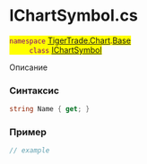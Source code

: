 
# IChartSymbol.cs
<mark style="color:purple;">`namespace` [TigerTrade.Chart](../../../../TigerTrade.Chart.md).[Base](../../../../TigerTrade.Chart/Base.md)  
&nbsp;&nbsp;&nbsp;&nbsp;&nbsp;&nbsp;&nbsp;&nbsp;&nbsp;`class` [IChartSymbol](../../IChartSymbol.cs.md)

Описание

### Синтаксис
```csharp
string Name { get; }
```
### Пример  
```csharp
// example
```
